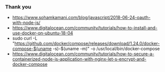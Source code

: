 ### Thank you

 - https://www.sohamkamani.com/blog/javascript/2018-06-24-oauth-with-node-js/
 - https://www.digitalocean.com/community/tutorials/how-to-install-and-use-docker-on-ubuntu-18-04
 - sudo curl -L "https://github.com/docker/compose/releases/download/1.24.0/docker-compose-$(uname -s)-$(uname -m)" -o /usr/local/bin/docker-compose
- https://www.digitalocean.com/community/tutorials/how-to-secure-a-containerized-node-js-application-with-nginx-let-s-encrypt-and-docker-compose